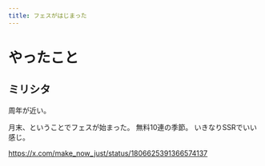 ```yaml
---
title: フェスがはじまった
---
```


# やったこと

## ミリシタ

周年が近い。

月末、ということでフェスが始まった。
無料10連の季節。
いきなりSSRでいい感じ。

<https://x.com/make_now_just/status/1806625391366574137>
